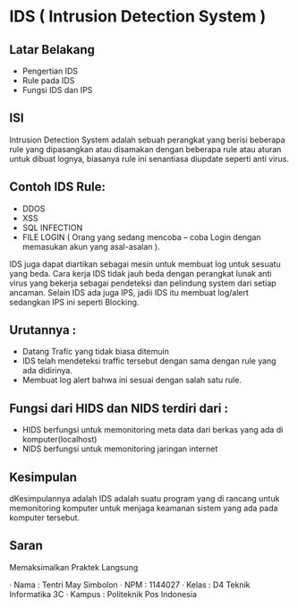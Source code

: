 # IDS ( Intrusion Detection System )
## Latar Belakang
* Pengertian IDS
* Rule pada IDS
* Fungsi IDS dan IPS

## ISI
Intrusion Detection System adalah sebuah perangkat yang berisi beberapa rule yang dipasangkan atau disamakan dengan beberapa rule atau aturan untuk dibuat lognya, biasanya rule ini senantiasa diupdate seperti anti virus.
## Contoh IDS Rule:
* DDOS
* XSS
* SQL INFECTION
* FILE LOGIN ( Orang yang sedang mencoba – coba Login dengan memasukan akun yang asal-asalan ).

IDS juga dapat diartikan sebagai mesin untuk membuat log untuk sesuatu yang beda. Cara kerja IDS tidak jauh beda dengan perangkat lunak anti virus yang bekerja sebagai pendeteksi  dan pelindung system dari setiap ancaman.
Selain IDS ada juga IPS, jadii IDS itu membuat log/alert sedangkan IPS ini seperti Blocking.

## Urutannya :
* Datang Trafic yang tidak biasa ditemuin
* IDS telah mendeteksi traffic tersebut dengan sama dengan rule yang ada didirinya.
* Membuat log alert bahwa ini sesuai dengan salah satu rule.

## Fungsi dari HIDS dan NIDS terdiri dari :
* HIDS berfungsi untuk memonitoring meta data dari berkas yang ada di komputer(localhost)
* NIDS berfungsi untuk memonitoring jaringan internet
 
## Kesimpulan
dKesimpulannya adalah IDS adalah suatu program yang di rancang untuk memonitoring komputer untuk menjaga keamanan sistem yang ada pada komputer tersebut.

## Saran
Memaksimalkan Praktek Langsung
<br>

·         Nama : Tentri May Simbolon
·         NPM : 1144027
·         Kelas : D4 Teknik Informatika 3C
·         Kampus : Politeknik Pos Indonesia


